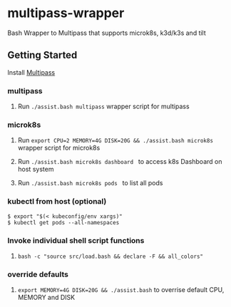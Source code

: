 # multipass-wrapper

Bash Wrapper to Multipass that supports microk8s, k3d/k3s and tilt

## Getting Started

Install [Multipass](https://multipass.run/install)

### multipass

1. Run `./assist.bash multipass` wrapper script for multipass

### microk8s

1. Run `export CPU=2 MEMORY=4G DISK=20G && ./assist.bash microk8s` wrapper script for microk8s

1. Run `./assist.bash microk8s dashboard ` to access k8s Dashboard on host system

1. Run `./assist.bash microk8s pods ` to list all pods

### kubectl from host (optional)

```
$ export "$(< kubeconfig/env xargs)"
$ kubectl get pods --all-namespaces

```

### Invoke individual shell script functions

1. `bash -c "source src/load.bash && declare -F && all_colors"`

### override defaults

1. `export MEMORY=4G DISK=20G && ./assist.bash` to overrise default CPU, MEMORY and DISK

